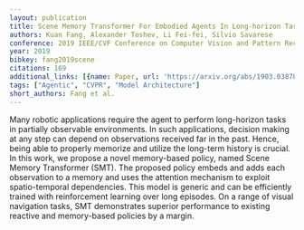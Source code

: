 ```yaml
---
layout: publication
title: Scene Memory Transformer For Embodied Agents In Long-horizon Tasks
authors: Kuan Fang, Alexander Toshev, Li Fei-fei, Silvio Savarese
conference: 2019 IEEE/CVF Conference on Computer Vision and Pattern Recognition (CVPR)
year: 2019
bibkey: fang2019scene
citations: 169
additional_links: [{name: Paper, url: 'https://arxiv.org/abs/1903.03878'}]
tags: ["Agentic", "CVPR", "Model Architecture"]
short_authors: Fang et al.
---
```

Many robotic applications require the agent to perform long-horizon tasks in
partially observable environments. In such applications, decision making at any
step can depend on observations received far in the past. Hence, being able to
properly memorize and utilize the long-term history is crucial. In this work,
we propose a novel memory-based policy, named Scene Memory Transformer (SMT).
The proposed policy embeds and adds each observation to a memory and uses the
attention mechanism to exploit spatio-temporal dependencies. This model is
generic and can be efficiently trained with reinforcement learning over long
episodes. On a range of visual navigation tasks, SMT demonstrates superior
performance to existing reactive and memory-based policies by a margin.